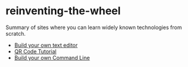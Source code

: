 # reinventing-the-wheel
Summary of sites where you can learn widely known technologies from scratch.

- [Build your own text editor](https://viewsourcecode.org/snaptoken/kilo/index.html)
- [QR Code Tutorial](https://www.thonky.com/qr-code-tutorial/)
- [Build your own Command Line](https://www.lihaoyi.com/post/BuildyourownCommandLinewithANSIescapecodes.html)
